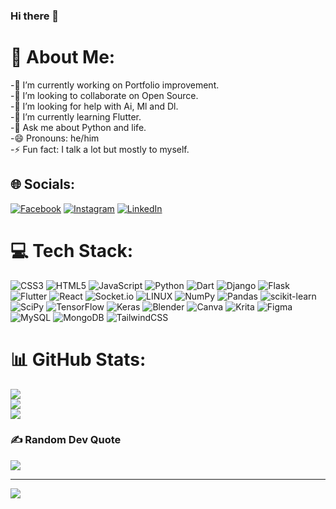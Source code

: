 ### Hi there 👋

# 💫 About Me:
-🔭 I’m currently working on Portfolio improvement.<br>
-👯 I’m looking to collaborate on Open Source.<br>
-🤔 I’m looking for help with Ai, Ml and Dl.<br>
-🌱 I’m currently learning Flutter.<br>
-💬 Ask me about Python and life.<br>
-😄 Pronouns: he/him<br>
-⚡ Fun fact: I talk a lot but mostly to myself.<br>


## 🌐 Socials:
[![Facebook](https://img.shields.io/badge/Facebook-%231877F2.svg?logo=Facebook&logoColor=white)](https://www.facebook.com/profile.php?id=100014266277267) [![Instagram](https://img.shields.io/badge/Instagram-%23E4405F.svg?logo=Instagram&logoColor=white)](https://www.instagram.com/vigneshallam/) [![LinkedIn](https://img.shields.io/badge/LinkedIn-%230077B5.svg?logo=linkedin&logoColor=white)](https://www.linkedin.com/in/vignesh-allam/) 

# 💻 Tech Stack:
![CSS3](https://img.shields.io/badge/css3-%231572B6.svg?style=plastic&logo=css3&logoColor=white) ![HTML5](https://img.shields.io/badge/html5-%23E34F26.svg?style=plastic&logo=html5&logoColor=white) ![JavaScript](https://img.shields.io/badge/javascript-%23323330.svg?style=plastic&logo=javascript&logoColor=%23F7DF1E) ![Python](https://img.shields.io/badge/python-3670A0?style=plastic&logo=python&logoColor=ffdd54) ![Dart](https://img.shields.io/badge/dart-%230175C2.svg?style=plastic&logo=dart&logoColor=white) ![Django](https://img.shields.io/badge/django-%23092E20.svg?style=plastic&logo=django&logoColor=white) ![Flask](https://img.shields.io/badge/flask-%23000.svg?style=plastic&logo=flask&logoColor=white) ![Flutter](https://img.shields.io/badge/Flutter-%2302569B.svg?style=plastic&logo=Flutter&logoColor=white) ![React](https://img.shields.io/badge/react-%2320232a.svg?style=plastic&logo=react&logoColor=%2361DAFB) ![Socket.io](https://img.shields.io/badge/Socket.io-black?style=plastic&logo=socket.io&badgeColor=010101) ![LINUX](https://img.shields.io/badge/Linux-FCC624?style=plastic&logo=linux&logoColor=black) ![NumPy](https://img.shields.io/badge/numpy-%23013243.svg?style=plastic&logo=numpy&logoColor=white) ![Pandas](https://img.shields.io/badge/pandas-%23150458.svg?style=plastic&logo=pandas&logoColor=white) ![scikit-learn](https://img.shields.io/badge/scikit--learn-%23F7931E.svg?style=plastic&logo=scikit-learn&logoColor=white) ![SciPy](https://img.shields.io/badge/SciPy-%230C55A5.svg?style=plastic&logo=scipy&logoColor=%white) ![TensorFlow](https://img.shields.io/badge/TensorFlow-%23FF6F00.svg?style=plastic&logo=TensorFlow&logoColor=white) ![Keras](https://img.shields.io/badge/Keras-%23D00000.svg?style=plastic&logo=Keras&logoColor=white) ![Blender](https://img.shields.io/badge/blender-%23F5792A.svg?style=plastic&logo=blender&logoColor=white) ![Canva](https://img.shields.io/badge/Canva-%2300C4CC.svg?style=plastic&logo=Canva&logoColor=white) ![Krita](https://img.shields.io/badge/Krita-203759?style=plastic&logo=krita&logoColor=EEF37B) 	![Figma](https://img.shields.io/badge/figma-%23F24E1E.svg?style=plastic&logo=figma&logoColor=white) ![MySQL](https://img.shields.io/badge/mysql-%2300f.svg?style=plastic&logo=mysql&logoColor=white) ![MongoDB](https://img.shields.io/badge/MongoDB-%234ea94b.svg?style=plastic&logo=mongodb&logoColor=white) ![TailwindCSS](https://img.shields.io/badge/tailwindcss-%2338B2AC.svg?style=plastic&logo=tailwind-css&logoColor=white)
# 📊 GitHub Stats:
![](https://github-readme-stats.vercel.app/api?username=allamvignesh&theme=dracula&hide_border=false&include_all_commits=true&count_private=true)<br/>
![](https://github-readme-streak-stats.herokuapp.com/?user=allamvignesh&theme=dracula&hide_border=false)<br/>
![](https://github-readme-stats.vercel.app/api/top-langs/?username=allamvignesh&theme=dracula&hide_border=false&include_all_commits=true&count_private=true&layout=compact)

### ✍️ Random Dev Quote
![](https://quotes-github-readme.vercel.app/api?type=horizontal&theme=radical)

---
[![](https://visitcount.itsvg.in/api?id=allamvignesh&icon=0&color=0)](https://visitcount.itsvg.in)
